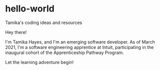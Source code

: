 # hello-world
Tamika's coding ideas and resources

Hey there!

I'm Tamika Hayes, and I'm an emerging software developer. As of March 2021, I'm a software engineering apprentice at Intuit, participating in the inaugural cohort of the Apprenticeship Pathway Program.

Let the learning adventure begin!

